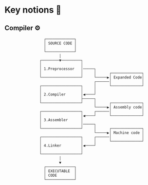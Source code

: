 # Key notions 🚀

## Compiler ⚙️


                  


                      ┌─────────────┐
                      │ SOURCE CODE │
                      │             │
                      └─────────────┘
                             │
                    ┌────────▼─────────┐
                    │                  │
                    │ 1.Preprocessor   │─────┐
                    │                  │     │      ┌──────────────┐
                    └──────────────────┘     └─────▶│ Expanded Code│
                                             ┌──────│              │
                    ┌──────────────────┐     │      └──────────────┘
                    │                  │     │
                    │ 2.Compiler       │◀────┘
                    │                  ├─────┐
                    └──────────────────┘     │      ┌──────────────┐
                                             └─────▶│ Assembly code│
                    ┌──────────────────┐     ┌──────│              │
                    │                  │◀────┘      └──────────────┘
                    │ 3.Assembler      │
                    │                  │─────┐
                    └──────────────────┘     │      ┌──────────────┐
                                             └─────▶│ Machine code │
                    ┌──────────────────┐     ┌──────│              │
                    │                  │     │      └──────────────┘
                    │ 4.Linker         │◀────┘
                    │                  │
                    └──────────────────┘
                             │
                             ▼
                      ┌─────────────┐
                      │ EXECUTABLE  │
                      │ CODE        │
                      └─────────────┘
